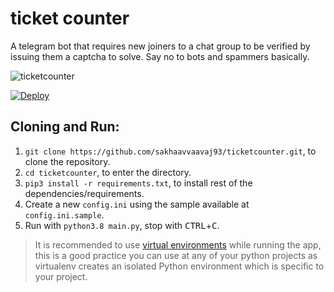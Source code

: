# ticket counter
A telegram bot that requires new joiners to a chat group to be verified by issuing them a captcha to solve. Say no to bots and spammers basically.

![ticketcounter](https://telegra.ph/file/ab0ce68a6c7b36ef5d246.jpg)

[![Deploy](https://www.herokucdn.com/deploy/button.svg)](https://heroku.com/deploy)

## Cloning and Run:
1. `git clone https://github.com/sakhaavvaavaj93/ticketcounter.git`, to clone the repository.
2. `cd ticketcounter`, to enter the directory.
3. `pip3 install -r requirements.txt`, to install rest of the dependencies/requirements.
4. Create a new `config.ini` using the sample available at `config.ini.sample`.
5. Run with `python3.8 main.py`, stop with <kbd>CTRL</kbd>+<kbd>C</kbd>.
> It is recommended to use [virtual environments](https://docs.python-guide.org/dev/virtualenvs/) while running the app, this is a good practice you can use at any of your python projects as virtualenv creates an isolated Python environment which is specific to your project.
